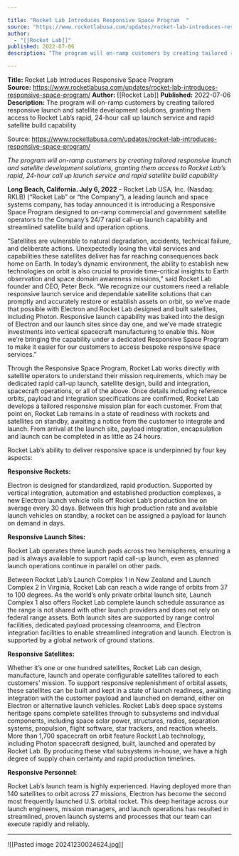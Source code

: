 ```yaml
---

title: "Rocket Lab Introduces Responsive Space Program  "
source: "https://www.rocketlabusa.com/updates/rocket-lab-introduces-responsive-space-program/"
author:
  - "[[Rocket Lab]]"
published: 2022-07-06
description: "The program will on-ramp customers by creating tailored responsive launch and satellite development solutions, granting them access to Rocket Lab’s rapid, 24-hour call up launch service and rapid satellite build capability"

---
```


**Title:** Rocket Lab Introduces Responsive Space Program  
**Source:** https://www.rocketlabusa.com/updates/rocket-lab-introduces-responsive-space-program/
**Author:** [[Rocket Lab]]
**Published:** 2022-07-06
**Description:** The program will on-ramp customers by creating tailored responsive launch and satellite development solutions, granting them access to Rocket Lab’s rapid, 24-hour call up launch service and rapid satellite build capability

Source: https://www.rocketlabusa.com/updates/rocket-lab-introduces-responsive-space-program/

*The program will on-ramp customers by creating tailored responsive launch and satellite development solutions, granting them access to Rocket Lab’s rapid, 24-hour call up launch service and rapid satellite build capability*

**Long Beach, California. July 6, 2022** – Rocket Lab USA, Inc. (Nasdaq: RKLB) (“Rocket Lab” or “the Company”), a leading launch and space systems company, has today announced it is introducing a Responsive Space Program designed to on-ramp commercial and government satellite operators to the Company’s 24/7 rapid call-up launch capability and streamlined satellite build and operation options.

“Satellites are vulnerable to natural degradation, accidents, technical failure, and deliberate actions. Unexpectedly losing the vital services and capabilities these satellites deliver has far reaching consequences back home on Earth. In today’s dynamic environment, the ability to establish new technologies on orbit is also crucial to provide time-critical insights to Earth observation and space domain awareness missions,” said Rocket Lab founder and CEO, Peter Beck. “We recognize our customers need a reliable responsive launch service and dependable satellite solutions that can promptly and accurately restore or establish assets on orbit, so we’ve made that possible with Electron and Rocket Lab designed and built satellites, including Photon. Responsive launch capability was baked into the design of Electron and our launch sites since day one, and we’ve made strategic investments into vertical spacecraft manufacturing to enable this. Now we’re bringing the capability under a dedicated Responsive Space Program to make it easier for our customers to access bespoke responsive space services.”

Through the Responsive Space Program, Rocket Lab works directly with satellite operators to understand their mission requirements, which may be dedicated rapid call-up launch, satellite design, build and integration, spacecraft operations, or all of the above. Once details including reference orbits, payload and integration specifications are confirmed, Rocket Lab develops a tailored responsive mission plan for each customer. From that point on, Rocket Lab remains in a state of readiness with rockets and satellites on standby, awaiting a notice from the customer to integrate and launch. From arrival at the launch site, payload integration, encapsulation and launch can be completed in as little as 24 hours.

Rocket Lab’s ability to deliver responsive space is underpinned by four key aspects:

**Responsive Rockets:**

Electron is designed for standardized, rapid production. Supported by vertical integration, automation and established production complexes, a new Electron launch vehicle rolls off Rocket Lab’s production line on average every 30 days. Between this high production rate and available launch vehicles on standby, a rocket can be assigned a payload for launch on demand in days.

**Responsive Launch Sites:**

Rocket Lab operates three launch pads across two hemispheres, ensuring a pad is always available to support rapid call-up launch, even as planned launch operations continue in parallel on other pads.

Between Rocket Lab’s Launch Complex 1 in New Zealand and Launch Complex 2 in Virginia, Rocket Lab can reach a wide range of orbits from 37 to 100 degrees. As the world’s only private orbital launch site, Launch Complex 1 also offers Rocket Lab complete launch schedule assurance as the range is not shared with other launch providers and does not rely on federal range assets. Both launch sites are supported by range control facilities, dedicated payload processing cleanrooms, and Electron integration facilities to enable streamlined integration and launch. Electron is supported by a global network of ground stations.

**Responsive Satellites:**

Whether it’s one or one hundred satellites, Rocket Lab can design, manufacture, launch and operate configurable satellites tailored to each customers’ mission. To support responsive replenishment of orbital assets, these satellites can be built and kept in a state of launch readiness, awaiting integration with the customer payload and launched on demand, either on Electron or alternative launch vehicles. Rocket Lab’s deep space systems heritage spans complete satellites through to subsystems and individual components, including space solar power, structures, radios, separation systems, propulsion, flight software, star trackers, and reaction wheels. More than 1,700 spacecraft on orbit feature Rocket Lab technology, including Photon spacecraft designed, built, launched and operated by Rocket Lab. By producing these vital subsystems in-house, we have a high degree of supply chain certainty and rapid production timelines.

**Responsive Personnel:**

Rocket Lab’s launch team is highly experienced. Having deployed more than 140 satellites to orbit across 27 missions, Electron has become the second most frequently launched U.S. orbital rocket. This deep heritage across our launch engineers, mission managers, and launch operations has resulted in streamlined, proven launch systems and processes that our team can execute rapidly and reliably.

---

![[Pasted image 20241230024624.jpg]]